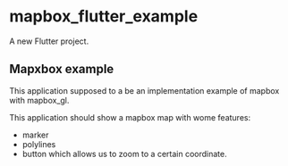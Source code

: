 # mapbox_flutter_example

A new Flutter project.

## Mapxbox example

This application supposed to a be an implementation example of mapbox with mapbox_gl.

This application should show a mapbox map with wome features:
- marker
- polylines
- button which allows us to zoom to a certain coordinate.


